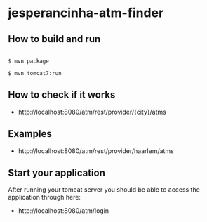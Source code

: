 # jesperancinha-atm-finder

## How to build and run

```

$ mvn package

$ mvn tomcat7:run

```

## How to check if it works

* http://localhost:8080/atm/rest/provider/{city}/atms

## Examples

* http://localhost:8080/atm/rest/provider/haarlem/atms

## Start your application

After running your tomcat server you should be able to access the application through here:

* http://localhost:8080/atm/login


